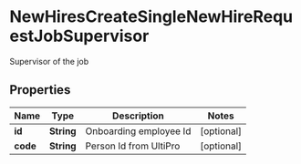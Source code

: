 

# NewHiresCreateSingleNewHireRequestJobSupervisor

Supervisor of the job

## Properties

| Name | Type | Description | Notes |
|------------ | ------------- | ------------- | -------------|
|**id** | **String** | Onboarding employee Id |  [optional] |
|**code** | **String** | Person Id from UltiPro |  [optional] |



